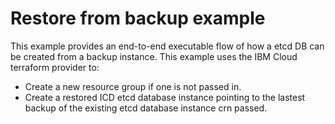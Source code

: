 # Restore from backup example

This example provides an end-to-end executable flow of how a etcd DB can be created from a backup instance. This example uses the IBM Cloud terraform provider to:

- Create a new resource group if one is not passed in.
- Create a restored ICD etcd database instance pointing to the lastest backup of the existing etcd database instance crn passed.
